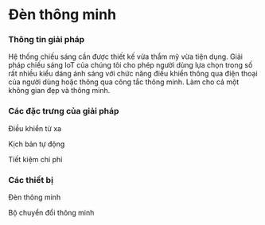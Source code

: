 # Đèn thông minh

### Thông tin giải pháp

Hệ thống chiếu sáng cần được thiết kế vừa thẩm mỹ vừa tiện dụng. Giải pháp chiếu sáng IoT của chúng tôi cho phép người dùng lựa chọn trong số rất nhiều kiểu dáng ánh sáng với chức năng điều khiển thông qua điện thoại của người dùng hoặc thông qua công tắc thông minh. Làm cho cả một không gian đẹp và thông minh.

### Các đặc trưng của giải pháp

Điều khiển từ xa

Kịch bản tự động

Tiết kiệm chi phí

### Các thiết bị

Đèn thông minh

Bộ chuyển đổi thông minh

